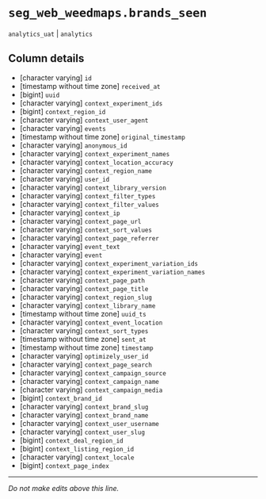 # `seg_web_weedmaps.brands_seen`
`analytics_uat` | `analytics`

## Column details
* [character varying] `id`
* [timestamp without time zone] `received_at`
* [bigint]    `uuid`
* [character varying] `context_experiment_ids`
* [bigint]    `context_region_id`
* [character varying] `context_user_agent`
* [character varying] `events`
* [timestamp without time zone] `original_timestamp`
* [character varying] `anonymous_id`
* [character varying] `context_experiment_names`
* [character varying] `context_location_accuracy`
* [character varying] `context_region_name`
* [character varying] `user_id`
* [character varying] `context_library_version`
* [character varying] `context_filter_types`
* [character varying] `context_filter_values`
* [character varying] `context_ip`
* [character varying] `context_page_url`
* [character varying] `context_sort_values`
* [character varying] `context_page_referrer`
* [character varying] `event_text`
* [character varying] `event`
* [character varying] `context_experiment_variation_ids`
* [character varying] `context_experiment_variation_names`
* [character varying] `context_page_path`
* [character varying] `context_page_title`
* [character varying] `context_region_slug`
* [character varying] `context_library_name`
* [timestamp without time zone] `uuid_ts`
* [character varying] `context_event_location`
* [character varying] `context_sort_types`
* [timestamp without time zone] `sent_at`
* [timestamp without time zone] `timestamp`
* [character varying] `optimizely_user_id`
* [character varying] `context_page_search`
* [character varying] `context_campaign_source`
* [character varying] `context_campaign_name`
* [character varying] `context_campaign_media`
* [bigint]    `context_brand_id`
* [character varying] `context_brand_slug`
* [character varying] `context_brand_name`
* [character varying] `context_user_username`
* [character varying] `context_user_slug`
* [bigint]    `context_deal_region_id`
* [bigint]    `context_listing_region_id`
* [character varying] `context_locale`
* [bigint]    `context_page_index`

-------------------------------------------------------------------------------
*Do not make edits above this line.*
